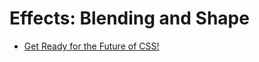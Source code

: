 # Effects: Blending and Shape

* [Get Ready for the Future of CSS!](https://www.youtube.com/watch?v=UMwunYQGvhs)